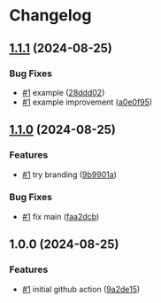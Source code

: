 # Changelog

## [1.1.1](https://github.com/ptah-sh/deploy-action/compare/v1.1.0...v1.1.1) (2024-08-25)


### Bug Fixes

* [#1](https://github.com/ptah-sh/deploy-action/issues/1) example ([28ddd02](https://github.com/ptah-sh/deploy-action/commit/28ddd028a03179096604d6ec28cb8836151945a8))
* [#1](https://github.com/ptah-sh/deploy-action/issues/1) example improvement ([a0e0f95](https://github.com/ptah-sh/deploy-action/commit/a0e0f9503cb4f1d417d7a570ff3259a425bff654))

## [1.1.0](https://github.com/ptah-sh/deploy-action/compare/v1.0.0...v1.1.0) (2024-08-25)


### Features

* [#1](https://github.com/ptah-sh/deploy-action/issues/1) try branding ([9b9901a](https://github.com/ptah-sh/deploy-action/commit/9b9901a7c784d9ecbb30592893c282079b3e5418))


### Bug Fixes

* [#1](https://github.com/ptah-sh/deploy-action/issues/1) fix main ([faa2dcb](https://github.com/ptah-sh/deploy-action/commit/faa2dcb49efa6c0d7f0897b6878b43e6034379a7))

## 1.0.0 (2024-08-25)


### Features

* [#1](https://github.com/ptah-sh/deploy-action/issues/1) initial github action ([9a2de15](https://github.com/ptah-sh/deploy-action/commit/9a2de152a8409388a7d76012e140d002b4947c2f))
